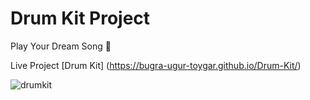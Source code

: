 # Drum Kit Project

Play Your Dream Song 🥁

Live Project
[Drum Kit] (https://bugra-ugur-toygar.github.io/Drum-Kit/)

![drumkit](https://github.com/user-attachments/assets/9de495e2-cce5-43db-945d-3ae97691c465)
